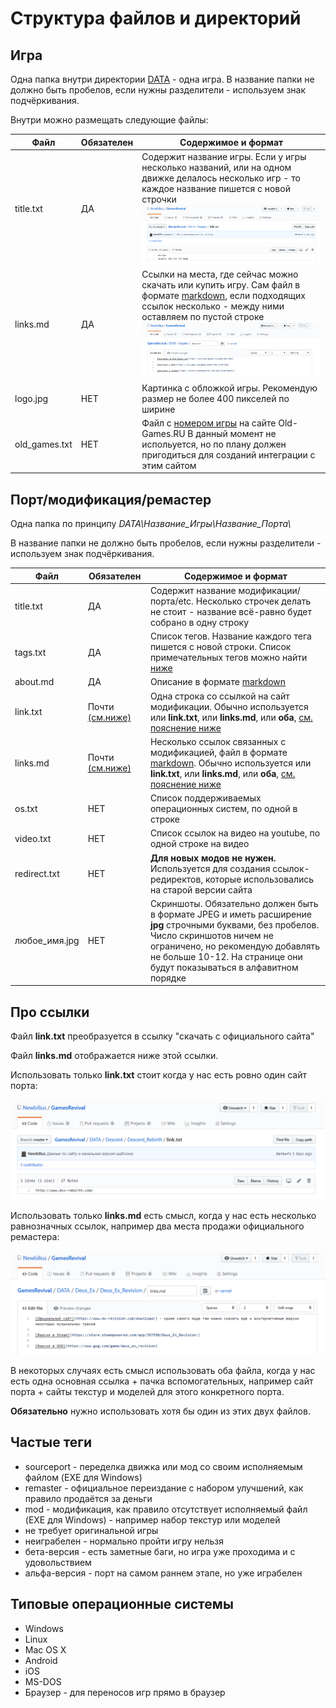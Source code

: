 # Структура файлов и директорий

## Игра

Одна папка внутри директории [DATA](https://github.com/Newbilius/GamesRevival/tree/master/DATA) - одна игра. В название папки не должно быть пробелов, если нужны разделители - используем знак подчёркивания.

Внутри можно размещать следующие файлы:

| Файл | Обязателен | Содержимое и формат
| --|--|--|
| title.txt | ДА | Содержит название игры. Если у игры несколько названий, или на одном движке делалось несколько игр - то каждое название пишется с новой строчки ![Пример](/MANUAL/img/game_title_txt.png) |
| links.md | ДА | Ссылки на места, где сейчас можно скачать или купить игру. Сам файл в формате [markdown](https://github.com/sandino/Markdown-Cheatsheet), если подходящих ссылок  несколько - между ними оставляем по пустой строке ![Пример](/MANUAL/img/game_links.png) |
| logo.jpg | НЕТ | Картинка с обложкой игры. Рекомендую размер не более 400 пикселей по ширине |
| old_games.txt | НЕТ | Файл с [номером игры](/MANUAL/img/game_oldgames_2.png) на сайте Old-Games.RU В данный момент не испольуется, но по плану должен пригодиться для созданий интеграции с этим сайтом |

## Порт/модификация/ремастер

Одна папка по принципу *DATA\Название_Игры\Название_Порта\\*

В название папки не должно быть пробелов, если нужны разделители - используем знак подчёркивания.

| Файл | Обязателен | Содержимое и формат
| --|--|--|
| title.txt | ДА | Содержит название модификации/порта/etc. Несколько строчек делать не стоит - название всё-равно будет собрано в одну строку |
| tags.txt | ДА | Список тегов. Название каждого тега пишется с новой строки. Список примечательных тегов можно найти [ниже](#частые-теги) |
| about.md | ДА | Описание в формате [markdown](https://github.com/sandino/Markdown-Cheatsheet) |
| link.txt | Почти [(см.ниже)](#про-ссылки) | Одна строка со ссылкой на сайт модификации. Обычно используется или **link.txt**, или **links.md**, или **оба**, [см. пояснение ниже](#про-ссылки) |
| links.md | Почти [(см.ниже)](#про-ссылки) | Несколько ссылок связанных с модификацией, файл в формате [markdown](https://github.com/sandino/Markdown-Cheatsheet). Обычно используется или **link.txt**, или **links.md**, или **оба**, [см. пояснение ниже](#про-ссылки) |
| os.txt | НЕТ | Список поддерживаемых операционных систем, по одной в строке |
| video.txt | НЕТ | Список ссылок на видео на youtube, по одной строке на видео |
| redirect.txt | НЕТ | **Для новых модов не нужен.** Используется для создания ссылок-редиректов, которые использовались на старой версии сайта |
| любое_имя.jpg | НЕТ | Скриншоты. Обязательно должен быть в формате JPEG и иметь расширение **jpg** строчными буквами, без пробелов. Число скриншотов ничем не ограничено, но рекомендую добавлять не больше 10-12. На странице они будут показываться в алфавитном порядке |

## Про ссылки

Файл **link.txt** преобразуется в ссылку "скачать с официального сайта"

Файл **links.md** отображается ниже этой ссылки.

Использовать только **link.txt** стоит когда у нас есть ровно один сайт порта:

![Пример](/MANUAL/img/port_links_txt.png)

Использовать только **links.md** есть смысл, когда у нас есть несколько равнозначных ссылок, например два места продажи официального ремастера:

![Пример](/MANUAL/img/port_links_md.png)

В некоторых случаях есть смысл использовать оба файла, когда у нас есть одна основная ссылка + пачка вспомогательных, например сайт порта + сайты текстур и моделей для этого конкретного порта.

**Обязательно** нужно использовать хотя бы один из этих двух файлов.

## Частые теги

* sourceport - переделка движка или мод со своим исполняемым файлом (EXE для Windows)
* remaster - официальное переиздание с набором улучшений, как правило продаётся за деньги
* mod - модификация, как правило отсутствует исполняемый файл (EXE для Windows) - например набор текстур или моделей
* не требует оригинальной игры
* неиграбелен - нормально пройти игру нельзя
* бета-версия - есть заметные баги, но игра уже проходима и с удовольствием
* альфа-версия - порт на самом раннем этапе, но уже играбелен

## Типовые операционные системы

* Windows
* Linux
* Mac OS X
* Android
* iOS
* MS-DOS
* Браузер - для переносов игр прямо в браузер